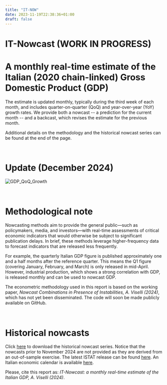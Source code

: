 ```yaml
---
title: "IT-NOW"
date: 2023-11-19T22:38:36+01:00
draft: false
---
```


# IT-Nowcast (WORK IN PROGRESS)
# A monthly real-time estimate of the Italian (2020 chain-linked) Gross Domestic Product (GDP)

The estimate is updated monthly, typically during the third week of each month, and includes quarter-on-quarter (QoQ) and year-over-year (YoY) growth rates. We provide both a nowcast -- a prediction for the current month -- and a backcast, which revises the estimate for the previous month.

Additional details on the methodology and the historical nowcast series can be found at the end of the page.

&nbsp;

# Update (December 2024)

![GDP_QoQ_Growth](images/ITNOW/GDP_QoQ_Perc_Nowcasts.png "Figure 1: Italian QoQ GDP growth (percentage change) nowcasts and realizations in 2020 chain linked values. Notice that the nowcasts prior to November 2024 are produced in pseudo real time, that is as a backtesting exercise as if we were in real time. The (empirical) prediction intervals are produced using the history of the nowcast errors.")

<!--

![GDP_Level](images/ITNOW/GDP_Level_Nowcasts.png "Figure 2: Italian GDP level nowcasts and realizations in 2020 chain linked values and millions of euros.")


| 5% Pr. Bound | QoQ % Change | 95% Pr. Bound |
|---------------|--------------|---------------|
| -0.24         | 0.07          | 0.5          |

*Table 1: Prediction intervals at the 5% and 95% level and nowcasted QoQ growth rate (percentage change). See Figure 1.*

| QoQ % Change | YoY % Change | Carry Over | Level  |
|--------------|--------------|------------|--------|
| -0.07        | 0.52         | 0.16       | 482.35 |

<!--*Table 2: Nowcasted QoQ and YoY growth rates, carry-over annual effect, and level.*
*Table 2: Q3:2024 backcasted QoQ and YoY growth rates, carry-over annual effect, and level. See Figure 2.*

-->  

&nbsp;

# Methodological note

Nowcasting methods aim to provide the general public—such as policymakers, media, and investors—with real-time assessments of critical economic indicators that would otherwise be subject to significant publication delays. In brief, these methods leverage higher-frequency data to forecast indicators that are released less frequently.

For example, the quarterly Italian GDP figure is published approximately one and a half months after the reference quarter. This means the Q1 figure (covering January, February, and March) is only released in mid-April. However, industrial production, which shows a strong correlation with GDP, is released monthly and can be used to nowcast GDP.

The econometric methodology used in this report is based on the working paper, *Nowcast Combinations in Presence of Instabilities, A. Viselli (2024)*, which has not yet been disseminated. The code will soon be made publicly available on GitHub.

&nbsp;

# Historical nowcasts

<!--The next update will be on Friday, December 22, 2024, 10 am.-->

Click [here](/ITNOW/ITNOW_History.csv) to download the historical nowcast series. Notice that the nowcasts prior to November 2024 are not provided as they are derived from an out-of-sample exercise. The latest ISTAT release can be found [here](https://www.istat.it/wp-content/uploads/2024/10/FLASH_24q3_EN.pdf). An Italian economic calendar is available [here](https://it.tradingeconomics.com/italy/calendar).

Please, cite this report as: *IT-Nowcast: a monthly real-time estimate of the Italian GDP, A. Viselli (2024)*.